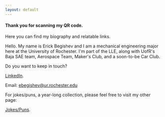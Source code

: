 ```yaml
---
layout: default
---
```


#### Thank you for scanning my QR code. 

Here you can find my biography and relatable links. 

Hello. My name is Erick Begishev and I am a mechanical engineering major here at the University of Rochester. I'm part of the LLE, along with UofR's Baja SAE team, Aerospace Team, Maker's Club, and a soon-to-be Car Club. 

Do you want to keep in touch? 

[LinkedIn](https://www.linkedin.com/in/ebegishev/).

Email: ebegishev@ur.rochester.edu

<p>
<p>
<p>
<p>
<p>
<p>
<p>
<p>
<p>
<p>
<p>
<p>
<p>
<p>




For jokes/puns, a year-long collection, please feel free to visit my other page: 

[Jokes/Puns](./another-page.html).
